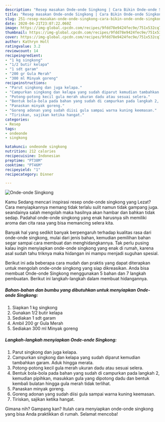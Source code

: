 ```yaml
---
description: "Resep masakan Onde-onde Singkong | Cara Bikin Onde-onde Singkong Yang Bisa Manjain Lidah"
title: "Resep masakan Onde-onde Singkong | Cara Bikin Onde-onde Singkong Yang Bisa Manjain Lidah"
slug: 251-resep-masakan-onde-onde-singkong-cara-bikin-onde-onde-singkong-yang-bisa-manjain-lidah
date: 2020-04-21T23:07:22.060Z
image: https://img-global.cpcdn.com/recipes/9fdd78e9424fec9e/751x532cq70/onde-onde-singkong-foto-resep-utama.jpg
thumbnail: https://img-global.cpcdn.com/recipes/9fdd78e9424fec9e/751x532cq70/onde-onde-singkong-foto-resep-utama.jpg
cover: https://img-global.cpcdn.com/recipes/9fdd78e9424fec9e/751x532cq70/onde-onde-singkong-foto-resep-utama.jpg
author: Kathryn Holt
ratingvalue: 3.2
reviewcount: 14
recipeingredient:
- "1 kg singkong"
- "1/2 butir kelapa"
- "1 sdt garam"
- "200 gr Gula Merah"
- "300 ml Minyak goreng"
recipeinstructions:
- "Parut singkong dan juga kelapa."
- "Campurkan singkong dan kelapa yang sudah diparut kemudian tambahkan garam. Aduk hingga merata."
- "Potong-potong kecil gula merah ukuran dadu atau sesuai selera."
- "Bentuk bola-bola pada bahan yang sudah di campurkan pada langkah 2, kemudian pipihkan, masukkan gula yang dipotong dadu dan bentuk kembali bulatan hingga gula merah tidak terlihat."
- "Panaskan minyak goreng."
- "Goreng adonan yang sudah diisi gula sampai warna kuning keemasan."
- "Tiriskan, sajikan ketika hangat."
categories:
- Resep
tags:
- ondeonde
- singkong

katakunci: ondeonde singkong 
nutrition: 212 calories
recipecuisine: Indonesian
preptime: "PT38M"
cooktime: "PT46M"
recipeyield: "1"
recipecategory: Dinner

---
```



![Onde-onde Singkong](https://img-global.cpcdn.com/recipes/9fdd78e9424fec9e/751x532cq70/onde-onde-singkong-foto-resep-utama.jpg)

Kamu Sedang mencari inspirasi resep onde-onde singkong yang Lezat? Cara menyiapkannya memang tidak terlalu sulit namun tidak gampang juga. seandainya salah mengolah maka hasilnya akan hambar dan bahkan tidak sedap. Padahal onde-onde singkong yang enak harusnya sih memiliki aroma dan cita rasa yang bisa memancing selera kita.



Banyak hal yang sedikit banyak berpengaruh terhadap kualitas rasa dari onde-onde singkong, mulai dari jenis bahan, kemudian pemilihan bahan segar sampai cara membuat dan menghidangkannya. Tak perlu pusing kalau ingin menyiapkan onde-onde singkong yang enak di rumah, karena asal sudah tahu triknya maka hidangan ini mampu menjadi suguhan spesial.


Berikut ini ada beberapa cara mudah dan praktis yang dapat diterapkan untuk mengolah onde-onde singkong yang siap dikreasikan. Anda bisa membuat Onde-onde Singkong menggunakan 5 bahan dan 7 langkah pembuatan. Berikut ini langkah-langkah dalam membuat hidangannya.

<!--inarticleads1-->

##### Bahan-bahan dan bumbu yang dibutuhkan untuk menyiapkan Onde-onde Singkong:

1. Siapkan 1 kg singkong
1. Gunakan 1/2 butir kelapa
1. Sediakan 1 sdt garam
1. Ambil 200 gr Gula Merah
1. Sediakan 300 ml Minyak goreng




<!--inarticleads2-->

##### Langkah-langkah menyiapkan Onde-onde Singkong:

1. Parut singkong dan juga kelapa.
1. Campurkan singkong dan kelapa yang sudah diparut kemudian tambahkan garam. Aduk hingga merata.
1. Potong-potong kecil gula merah ukuran dadu atau sesuai selera.
1. Bentuk bola-bola pada bahan yang sudah di campurkan pada langkah 2, kemudian pipihkan, masukkan gula yang dipotong dadu dan bentuk kembali bulatan hingga gula merah tidak terlihat.
1. Panaskan minyak goreng.
1. Goreng adonan yang sudah diisi gula sampai warna kuning keemasan.
1. Tiriskan, sajikan ketika hangat.




Gimana nih? Gampang kan? Itulah cara menyiapkan onde-onde singkong yang bisa Anda praktikkan di rumah. Selamat mencoba!
